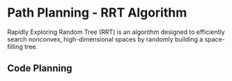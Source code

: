 # Path Planning - RRT Algorithm
Rapidly Exploring Random Tree (RRT) is an algorithm designed to efficiently search nonconvex, high-dimensional spaces by randomly building a space-filling tree.

## Code Planning
